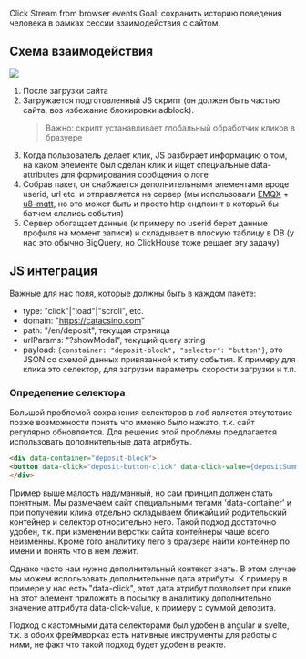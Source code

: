 Click Stream from browser events
Goal: сохранить историю поведения человека в рамках сессии взаимодействия с сайтом.
## Схема взаимодействия
[![](https://mermaid.ink/img/pako:eNplUTtzwjAM_is6rQ29EALJeWDo0aXXTmy9LCYW4IPYqR9QyvHfKyfQpZpkfQ_J0hVbqwgFevqKZFpaablzsmuMjMGa2G3INQY4Ns6ePTmYLJdPXgcS8G6lgpSOhJQl9MEUsNMngrc1aBPItdQH68C3TvfhnyXTBHTyQB4ktEfdHkYKqxPKrFNy9GTUCLPp1oLlKuxD6IGtz_4-yEAedKsX1nBb-hOBkkFupCfMsCPXSa3499ekbDDsqaMGBaeKtjIeQ4ONuTE1bWN9MS2K4CJlGHv2eSwLxVYePVd7aVBc8RvFJH_OOYqqnOV1WS6KeV5XeVlleEFRTBmdz-qyropZvpgWi1uGP9ay0fRh_ao0z_3nTMPzY7zVcLKh2-cgGkdyNu72d8HtFwJFmHs?type=png)](https://mermaid.live/edit#pako:eNplUTtzwjAM_is6rQ29EALJeWDo0aXXTmy9LCYW4IPYqR9QyvHfKyfQpZpkfQ_J0hVbqwgFevqKZFpaablzsmuMjMGa2G3INQY4Ns6ePTmYLJdPXgcS8G6lgpSOhJQl9MEUsNMngrc1aBPItdQH68C3TvfhnyXTBHTyQB4ktEfdHkYKqxPKrFNy9GTUCLPp1oLlKuxD6IGtz_4-yEAedKsX1nBb-hOBkkFupCfMsCPXSa3499ekbDDsqaMGBaeKtjIeQ4ONuTE1bWN9MS2K4CJlGHv2eSwLxVYePVd7aVBc8RvFJH_OOYqqnOV1WS6KeV5XeVlleEFRTBmdz-qyropZvpgWi1uGP9ay0fRh_ao0z_3nTMPzY7zVcLKh2-cgGkdyNu72d8HtFwJFmHs)
1. После загрузки сайта
2. Загружается подготовленный JS скрипт (он должен быть частью сайта, воз избежание блокировки adblock).
   > Важно: скрипт устанавливает глобальный обработчик кликов в бразуере
3. Когда пользователь делает клик, JS разбирает информацию о том, на каком элементе был сделан клик и ищет специальные data-attributes для формирования сообщения о логе
4. Собрав пакет, он снабжается дополнительными элементами вроде userid, url etc. и отправляется на сервер (мы использовали [EMQX](https://github.com/emqx/emqx) + [u8-mqtt](https://www.npmjs.com/package/u8-mqtt), но это может быть и просто http ендпоинт в который бы батчем слались события)
5. Сервер обогащает данные (к примеру по userid берет данные профиля на момент записи) и складывает в плоскую таблицу в DB (у нас это обычно BigQuery, но ClickHouse тоже решает эту задачу)

## JS интеграция
Важные для нас поля, которые должны быть в каждом пакете:
- type: "click"|"load"|"scroll", etc.
- domain: "https://catacsino.com"
- path: "/en/deposit", текущая страница
- urlParams: "?showModal", текущий query string
- payload: `{constainer: "deposit-block", "selector": "button"}`, это JSON со схемой данных привязанной к типу события. К примеру для клика это селектор, для загрузки параметры скорости загрузки и т.п.

### Определение селектора
Большой проблемой сохранения селекторов в лоб является отсутствие позже возможности понять что именно было нажато, т.к. сайт регулярно обновляется. Для решения этой проблемы предлагается использовать дополнительные дата атрибуты.
```html
<div data-container="deposit-block">
<button data-click="deposit-button-click" data-click-value={depositSumm}>
</div>
```
Пример выше малость надуманный, но сам принцип должен стать понятным.
Мы размечаем сайт специальными тегами 'data-container' и при получении клика отдельно складываем ближайший родительский контейнер и селектор относительно него. Такой подход достаточно удобен, т.к. при изменении верстки сайта контейнеры чаще всего неизменны. Кроме того аналитику лего в браузере найти контейнер по имени и понять что в нем лежит.

Однако часто нам нужно дополнительный контекст знать. В этом случае мы можем использовать дополнительные дата атрибуты. К примеру в примере у нас есть "data-click", этот дата атрибут позволяет при клике на этот элемент приложить в посылку в аналитику дополнительно значение аттрибута data-click-value, к примеру с суммой депозита.

Подход с кастомными дата селекторами был удобен в angular и svelte, т.к. в обоих фреймворках есть нативные инструменты для работы с ними, не факт что такой подход будет удобен в реакте.

